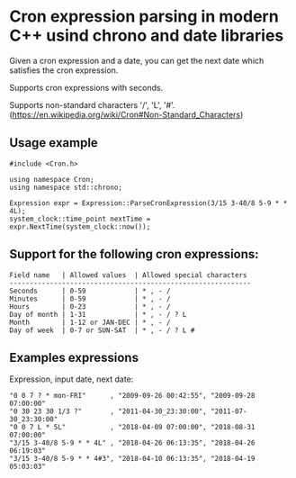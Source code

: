 Cron expression parsing in modern C++ usind chrono and date libraries
===================================================================

Given a cron expression and a date, you can get the next date which satisfies the cron expression.

Supports cron expressions with seconds.

Supports non-standard characters '/', 'L', '#'. (https://en.wikipedia.org/wiki/Cron#Non-Standard_Characters)

**Usage example**
-------------

    #include <Cron.h>

    using namespace Cron;
    using namespace std::chrono;
    
    Expression expr = Expression::ParseCronExpression(3/15 3-40/8 5-9 * * 4L);
    system_clock::time_point nextTime = expr.NextTime(system_clock::now());

**Support for the following cron expressions:**
-------------

```
Field name   | Allowed values  | Allowed special characters
------------------------------------------------------------
Seconds      | 0-59            | * , - /
Minutes      | 0-59            | * , - /
Hours        | 0-23            | * , - /
Day of month | 1-31            | * , - / ? L
Month        | 1-12 or JAN-DEC | * , - /
Day of week  | 0-7 or SUN-SAT  | * , - / ? L #
```

**Examples expressions**
--------------------

Expression, input date, next date:

    "0 0 7 ? * mon-FRI"      , "2009-09-26 00:42:55", "2009-09-28 07:00:00"
    "0 30 23 30 1/3 ?"       , "2011-04-30_23:30:00", "2011-07-30_23:30:00"
    "0 0 7 L * 5L"           , "2018-04-09 07:00:00", "2018-08-31 07:00:00"
    "3/15 3-40/8 5-9 * * 4L" , "2018-04-26 06:13:35", "2018-04-26 06:19:03"
    "3/15 3-40/8 5-9 * * 4#3", "2018-04-10 06:13:35", "2018-04-19 05:03:03"
    
